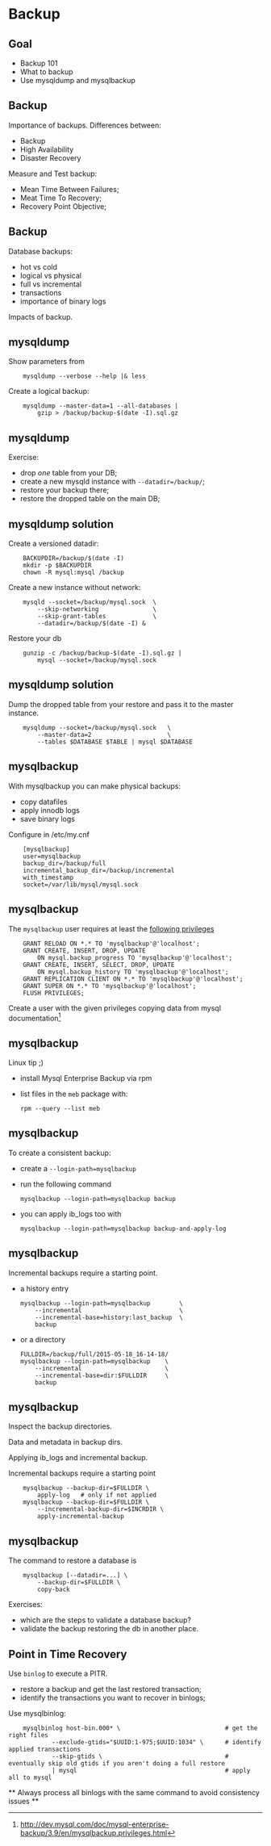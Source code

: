 # Backup
## Goal

  - Backup 101
  - What to backup
  - Use mysqldump and mysqlbackup

## Backup
Importance of backups. Differences between:

  - Backup
  - High Availability
  - Disaster Recovery

Measure and Test backup:

  - Mean Time Between Failures;
  - Meat Time To Recovery;
  - Recovery Point Objective;


## Backup
Database backups:

 - hot vs cold
 - logical vs physical
 - full vs incremental
 - transactions
 - importance of binary logs

Impacts of backup.



## mysqldump
Show parameters from

        mysqldump --verbose --help |& less

Create a logical backup:

        mysqldump --master-data=1 --all-databases |
            gzip > /backup/backup-$(date -I).sql.gz

## mysqldump
Exercise:

  - drop *one* table from your DB;
  - create a new mysqld instance with  `--datadir=/backup/`;
  - restore your backup there;
  - restore the dropped table on the main DB;


## mysqldump solution
Create a versioned datadir:

        BACKUPDIR=/backup/$(date -I)
        mkdir -p $BACKUPDIR
        chown -R mysql:mysql /backup

Create a new instance without network:

        mysqld --socket=/backup/mysql.sock  \
            --skip-networking               \
            --skip-grant-tables             \
            --datadir=/backup/$(date -I) &

Restore your db

        gunzip -c /backup/backup-$(date -I).sql.gz |
            mysql --socket=/backup/mysql.sock


## mysqldump solution

Dump the dropped table from your restore and
pass it to the master instance.

        mysqldump --socket=/backup/mysql.sock   \
            --master-data=2                     \
            --tables $DATABASE $TABLE | mysql $DATABASE


## mysqlbackup
With mysqlbackup you can make physical backups:

  - copy datafiles
  - apply innodb logs
  - save binary logs

Configure in /etc/my.cnf

        [mysqlbackup]
        user=mysqlbackup
        backup_dir=/backup/full
        incremental_backup_dir=/backup/incremental
        with_timestamp
        socket=/var/lib/mysql/mysql.sock

## mysqlbackup
The `mysqlbackup` user requires at least the
[following privileges](http://dev.mysql.com/doc/mysql-enterprise-backup/3.9/en/mysqlbackup.privileges.html)

        GRANT RELOAD ON *.* TO 'mysqlbackup'@'localhost';
        GRANT CREATE, INSERT, DROP, UPDATE
            ON mysql.backup_progress TO 'mysqlbackup'@'localhost';
        GRANT CREATE, INSERT, SELECT, DROP, UPDATE
            ON mysql.backup_history TO 'mysqlbackup'@'localhost';
        GRANT REPLICATION CLIENT ON *.* TO 'mysqlbackup'@'localhost';
        GRANT SUPER ON *.* TO 'mysqlbackup'@'localhost';
        FLUSH PRIVILEGES;

Create a user with the given privileges copying data from mysql documentation[^mysqlbackup]

[^mysqlbackup]: http://dev.mysql.com/doc/mysql-enterprise-backup/3.9/en/mysqlbackup.privileges.html

## mysqlbackup

Linux tip ;)

  - install Mysql Enterprise Backup via rpm
  - list files in the `meb` package with:

        rpm --query --list meb

## mysqlbackup
To create a consistent backup:

  - create a ```--login-path=mysqlbackup```
  - run the following command

        mysqlbackup --login-path=mysqlbackup backup

  - you can apply ib_logs too with

        mysqlbackup --login-path=mysqlbackup backup-and-apply-log


## mysqlbackup
Incremental backups require a starting point.

  - a history entry

        mysqlbackup --login-path=mysqlbackup        \
            --incremental                           \
            --incremental-base=history:last_backup  \
            backup

  - or a directory

        FULLDIR=/backup/full/2015-05-18_16-14-18/
        mysqlbackup --login-path=mysqlbackup    \
            --incremental                       \
            --incremental-base=dir:$FULLDIR     \
            backup


## mysqlbackup
Inspect the backup directories.

Data and metadata in backup dirs.

Applying ib_logs and incremental backup.

Incremental backups require a starting point

        mysqlbackup --backup-dir=$FULLDIR \
            apply-log   # only if not applied
        mysqlbackup --backup-dir=$FULLDIR \
            --incremental-backup-dir=$INCRDIR \
            apply-incremental-backup


## mysqlbackup
The command to restore a database is

        mysqlbackup [--datadir=...] \
            --backup-dir=$FULLDIR \
            copy-back

Exercises:

 - which are the steps to validate a database backup?
 - validate the backup restoring the db in another place.


## Point in Time Recovery

Use `binlog` to execute a PITR.

  - restore a backup and get the last restored transaction;
  - identify the transactions you want to recover in binlogs;

Use mysqlbinlog:

        mysqlbinlog host-bin.000* \                             # get the right files
                --exclude-gtids="$UUID:1-975;$UUID:1034" \      # identify applied transactions
                --skip-gtids \                                  # eventually skip old gtids if you aren't doing a full restore
                | mysql                                         # apply all to mysql

** Always process all binlogs with the same command to avoid consistency issues **
